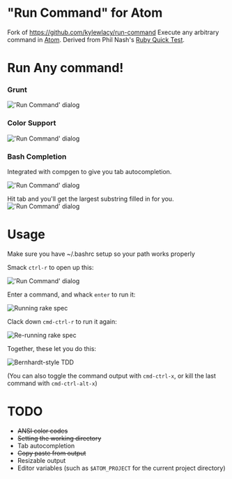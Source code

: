 # "Run Command" for Atom
Fork of https://github.com/kylewlacy/run-command
Execute any arbitrary command in [Atom](http://atom.io). Derived from Phil Nash's [Ruby Quick Test](https://github.com/philnash/ruby-quick-test).

# Run Any command!
### Grunt
!['Run Command' dialog](https://raw.githubusercontent.com/nathanjohnson320/run-command2/master/screenshots/grunt.png)

### Color Support
!['Run Command' dialog](https://raw.githubusercontent.com/nathanjohnson320/run-command2/master/screenshots/colors.png)

### Bash Completion
Integrated with compgen to give you tab autocompletion.

!['Run Command' dialog](https://raw.githubusercontent.com/nathanjohnson320/run-command2/master/screenshots/bash_support.png)

Hit tab and you'll get the largest substring filled in for you.
!['Run Command' dialog](https://raw.githubusercontent.com/nathanjohnson320/run-command2/master/screenshots/colors.png)

# Usage

Make sure you have ~/.bashrc setup so your path works properly

Smack `ctrl-r` to open up this:

!['Run Command' dialog](https://raw.githubusercontent.com/kylewlacy/run-command/master/screenshots/run-command.gif)

Enter a command, and whack `enter` to run it:

![Running `rake spec`](https://raw.githubusercontent.com/kylewlacy/run-command/master/screenshots/run.gif)

Clack down `cmd-ctrl-r` to run it again:

![Re-running `rake spec`](https://raw.githubusercontent.com/kylewlacy/run-command/master/screenshots/re-run.gif)

Together, these let you do this:

![Bernhardt-style TDD](https://raw.githubusercontent.com/kylewlacy/run-command/master/screenshots/tdd.gif)

(You can also toggle the command output with `cmd-ctrl-x`, or kill the last command with `cmd-ctrl-alt-x`)

# TODO
- ~~ANSI color codes~~
- ~~Setting the working directory~~
- Tab autocompletion
- ~~Copy paste from output~~
- Resizable output
- Editor variables (such as `$ATOM_PROJECT` for the current project directory)
